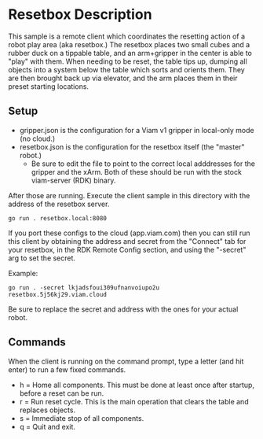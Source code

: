 # Resetbox Description
This sample is a remote client which coordinates the resetting action of a robot play area (aka resetbox.) The resetbox places two small cubes and a rubber duck on a tippable table, and an arm+gripper in the center is able to "play" with them. When needing to be reset, the table tips up, dumping all objects into a system below the table which sorts and orients them. They are then brought back up via elevator, and the arm places them in their preset starting locations.

## Setup
- gripper.json is the configuration for a Viam v1 gripper in local-only mode (no cloud.)
- resetbox.json is the configuration for the resetbox itself (the "master" robot.)
  - Be sure to edit the file to point to the correct local adddresses for the gripper and the xArm.
Both of these should be run with the stock viam-server (RDK) binary.

After those are running. Execute the client sample in this directory with the address of the resetbox server.
```
go run . resetbox.local:8080
```

If you port these configs to the cloud (app.viam.com) then you can still run this client by obtaining the address and secret from the "Connect" tab for your resetbox, in the RDK Remote Config section, and using the "-secret" arg to set the secret.

Example:
```
go run . -secret lkjadsfoui309ufnanvoiupo2u resetbox.5j56kj29.viam.cloud
```
Be sure to replace the secret and address with the ones for your actual robot.

## Commands
When the client is running on the command prompt, type a letter (and hit enter) to run a few fixed commands.
* h = Home all components. This must be done at least once after startup, before a reset can be run.
* r = Run reset cycle. This is the main operation that clears the table and replaces objects.
* s = Immediate stop of all components.
* q = Quit and exit.